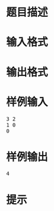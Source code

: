 

# 题目描述



# 输入格式



# 输出格式



# 样例输入


<pre>3 2
1 0
0
</pre>

# 样例输出


<pre>4
</pre>

# 提示


<p>
<img src="/upload/image/20190622/20190622165235_84873.png" alt=""/> 
</p>
